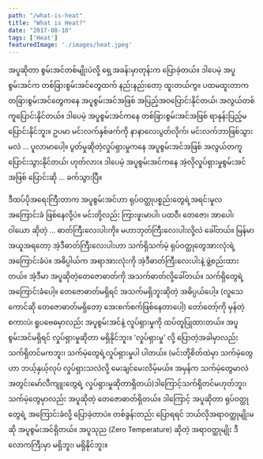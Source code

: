 ```yaml
---
path: "/what-is-heat"
title: "What is Heat?"
date: "2017-08-10"
tags: ['Heat']
featuredImage: './images/heat.jpeg'
---
```

အပူဆိုတာ စွမ်းအင်တစ်မျိုးပဲလို့ ရှေ့အခန်းမှာတုန်းက ပြောခဲ့တယ်။ ဒါပေမဲ့ အပူစွမ်းအင်က တစ်ခြားစွမ်းအင်တွေထက် နည်းနည်းတော့ ထူးတယ်ကွ။ ပထမထူးတာက တခြားစွမ်းအင်တွေကနေ အပူစွမ်းအင်အဖြစ် အပြည့်အဝပြောင်းနိုင်တယ်၊ အလွယ်တစ်ကူပြောင်းနိုင်တယ်။ ဒါပေမဲ့ အပူစွမ်းအင်ကနေ တစ်ခြားစွမ်းအင်အဖြစ် ရာနုန်းပြည့်မပြောင်းနိုင်ဘူး။ ဥပမာ မင်းလက်နှစ်ဖက်ကို နာနာလေးပွတ်လိုက်၊ မင်းလက်ဘာဖြစ်သွားမလဲ ... ပူလာမာပေါ့။ ပွတ်မှုဆိုတဲ့လှုပ်ရှားမှုကနေ အပူစွမ်းအင်အဖြစ် အလွယ်တကူပြောင်းသွားနိုင်တယ်၊ ဟုတ်လား။ ဒါပေမဲ့ အပူစွမ်းအင်ကနေ အဲ့လိုလှုပ်ရှားမှုစွမ်းအင်အဖြစ် ပြောင်းဆို ... ခက်သွားပြီ။

ဒီထပ်ပိုအရေးကြီးတာက အပူစွမ်းအင်ဟာ ရုပ်ဝတ္ထုပစ္စည်းတွေရဲ့အရင်းမူလအကြောင်းခံ ဖြစ်နေလို့ပဲ။ မင်းတို့လည်း ကြားဖူးမာပါ၊ ပထဝီ၊ တေဇော၊ အာပေါ၊ ဝါယော ဆိုတဲ့ ... ဓာတ်ကြီးလေးပါးကို။ မဟာဘုတ်ကြီးလေးပါးလို့လဲ ခေါ်တယ်။ မြန်မာအယူအရတော့ အဲ့ဒီဓာတ်ကြီးလေးပါးဟာ သက်ရှိသက်မဲ့ ရုပ်ဝတ္ထုတွေအားလုံးရဲ့ အကြောင်းခံပဲ။ အဓိပ္ပါယ်က အရာအားလုံးကို အဲ့ဒီဓာတ်ကြီးလေးပါးနဲ့ ဖွဲ့စည်းထားတယ်။ အဲ့ဒီမာ အပူဆိုတဲ့တေဇောဓာတ်ကို အသက်ဓာတ်လို့ခေါ်တယ်။ သက်ရှိတွေရဲ့အကြောင်းခံပေါ့။ တေဇောဓာတ်မရှိရင် အသက်မရှိဘူးဆိုတဲ့ အဓိပ္ပယ်ပေါ့။ (လူသေကောင်ဆို တေဇောဓာတ်မရှိတော့ အေးစက်စက်ဖြစ်နေတာပေါ့) တော်တော့်ကို မှန်တဲ့စကားပဲ၊ ရူပဗေဓမှာလည်း အပူစွမ်းအင်နဲ့ လှုပ်ရှားမှုကို ထပ်တူပြုထားတယ်။ အပူစွမ်းအင်မရှိရင် လှုပ်ရှားမှုဆိုတာ မရှိနိုင်ဘူး။ 'လှုပ်ရှားမှု' လို့ ပြောတဲ့အခါမှာလည်း သက်ရှိတင်မကဘူး၊ သက်မဲ့တွေရဲ့လှုပ်ရှားမှုပါ ပါတယ်။ (မင်းတို့စိတ်ထဲမှာ သက်မဲ့တွေဟာ ဘယ့်နှယ့်လုပ် လှုပ်ရှားသလဲလို့ မေးချင်မေးလိမ့်မယ်။ အမှန်က သက်မဲ့တွေမာလဲ အတွင်းမော်လီကျူးတွေရဲ့ လှုပ်ရှားမှုဆိုတာရှိတယ်)ဒါကြောင့်သက်ရှိတင်မဟုတ်ဘူး၊ သက်မဲ့တွေမှာလည်း အပူဆိုတဲ့ တေဇောဓာတ်ရှိတယ်။ ဒါကြောင့် အပူဆိုတာ ရုပ်ဝတ္ထုတွေရဲ့ အကြောင်းခံလို့ ပြောခဲ့တာပဲ။ တစ်ခွန်းတည်း ပြောရရင် ဘယ်လိုအရာဝတ္ထုမျိုးမဆို အပူစွမ်းအင်ရှိတယ်။ အပူသုည (Zero Temperature) ဆိုတဲ့ အရာဝတ္ထုမျိုး ဒီလောကကြီးမှာ မရှိဘူး၊ မရှိနိုင်ဘူး။
